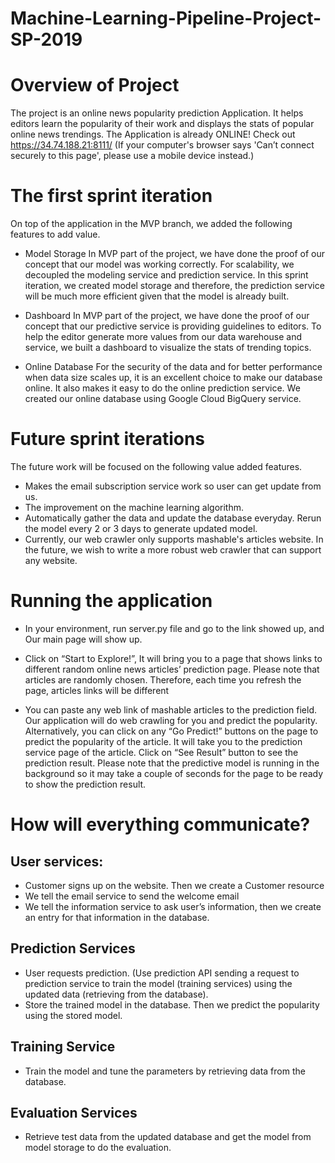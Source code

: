 # Machine-Learning-Pipeline-Project-SP-2019

# Overview of Project 

The project is an online news popularity prediction Application. It helps editors learn the popularity of their work and displays the stats of popular online news trendings.
The Application is already ONLINE! Check out https://34.74.188.21:8111/ 
(If your computer's browser says 'Can’t connect securely to this page', please use a mobile device instead.)


# The first sprint iteration 
On top of the application in the MVP branch, we added the following features to add value.
* Model Storage 
In MVP part of the project, we have done the proof of our concept that our model was working correctly. For scalability, we decoupled the modeling service and prediction service. In this sprint iteration, we created model storage and therefore, the prediction service will be much more efficient given that the model is already built.

* Dashboard 
In MVP part of the project, we have done the proof of our concept that our predictive service is providing guidelines to editors. To help the editor generate more values from our data warehouse and service, we built a dashboard to visualize the stats of trending topics.

* Online Database 
 For the security of the data and for better performance when data size scales up, it is an excellent choice to make our database online. It also makes it easy to do the online prediction service. We created our online database using Google Cloud BigQuery service.
 
 
# Future sprint iterations
The future work will be focused on the following value added features.
* Makes the email subscription service work so user can get update from us.
* The improvement on the machine learning algorithm.
* Automatically gather the data and update the database everyday. Rerun the model every 2 or 3 days to generate updated model.
* Currently, our web crawler only supports mashable's articles website. In the future, we wish to write a more robust web crawler that can support any website.

# Running the application
* In your environment, run server.py file and go to the link showed up, and Our main page will show up.

* Click on “Start to Explore!”, It will bring you to a page that shows links to different random online news articles’ prediction page. Please note that articles are randomly chosen. Therefore, each time you refresh the page, articles links will be different

* You can paste any web link of mashable articles to the prediction field. Our application will do web crawling for you and predict the popularity. Alternatively, you can click on any “Go Predict!” buttons on the page to predict the popularity of the article. It will take you to the prediction service page of the article. Click on “See Result” button to see the prediction result. Please note that the predictive model is running in the background so it may take a couple of seconds for the page to be ready to show the prediction result.



# How will everything communicate?
## User services:
*  Customer signs up on the website. Then we create a Customer resource
*  We tell the email service to send the welcome email
*  We tell the information service to ask user’s information, then we create an entry for that information in the database.
## Prediction Services
* User requests prediction. (Use prediction API sending a request to prediction service to train the model (training services) using the updated data (retrieving from the database).
* Store the trained model in the database. Then we predict the popularity using the stored model.
## Training Service
* Train the model and tune the parameters by retrieving data from the database.

## Evaluation Services
* Retrieve test data from the updated database and get the model from model storage to do the evaluation.

